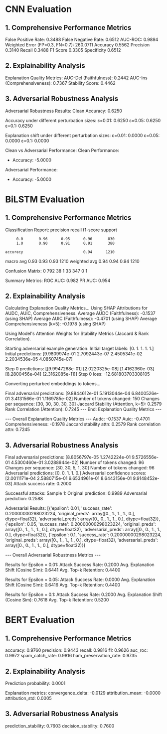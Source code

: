 # CNN Evaluation
## 1. Comprehensive Performance Metrics
False Positive Rate: 0.3488
False Negative Rate: 0.6512
AUC-ROC: 0.9894
Weighted Error (FP=0.3, FN=0.7): 260.0711
Accuracy 0.5562
Precision 0.3140
Recall 0.3488
F1 Score 0.3305
Specificity 0.6512

## 2. Explainability Analysis
Explanation Quality Metrics:
AUC-Del (Faithfulness): 0.2442
AUC-Ins (Comprehensiveness): 0.7367
Stability Score: 0.4462

## 3. Adversarial Robustness Analysis
Adversarial Robustness Results:
Clean Accuracy: 0.6250

Accuracy under different perturbation sizes:
ε=0.01: 0.6250
ε=0.05: 0.6250
ε=0.1: 0.6250

Explanation shift under different perturbation sizes:
ε=0.01: 0.0000
ε=0.05: 0.0000
ε=0.1: 0.0000

Clean vs Adversarial Performance:
Clean Performance:
- Accuracy: -5.0000

Adversarial Performance:
- Accuracy: -5.0000


# BiLSTM Evaluation
## 1. Comprehensive Performance Metrics

Classification Report:
              precision    recall  f1-score   support

         0.0       0.96      0.95      0.96       830
         1.0       0.90      0.91      0.91       380

    accuracy                           0.94      1210
   macro avg       0.93      0.93      0.93      1210
weighted avg       0.94      0.94      0.94      1210

Confusion Matrix:
0    792      38
1     33     347
      0       1

Summary Metrics:
ROC AUC: 0.982
PR AUC: 0.954

## 2. Explainability Analysis
Calculating Explanation Quality Metrics...
Using SHAP Attributions for AUDC, AUIC, Comprehensiveness.
  Average AUDC (Faithfulness): -0.1537 (using SHAP)
  Average AUIC (Faithfulness): -0.4701 (using SHAP)
  Average Comprehensiveness (k=5): -0.1978 (using SHAP)

Using Model's Attention Weights for Stability Metrics (Jaccard & Rank Correlation).

Starting adversarial example generation:
Initial target labels: [0. 1. 1. 1. 1.]
Initial predictions: [9.9809974e-01 2.7092443e-07 2.4505341e-02 2.2034536e-05 4.0850745e-07]

Step 0 predictions: [[9.9947268e-01]
 [2.0220325e-08]
 [1.4162360e-03]
 [8.2800456e-04]
 [2.3162085e-11]]
Step 0 loss: -12.681803703308105

Converting perturbed embeddings to tokens...

Final adversarial predictions: [9.8844612e-01 5.1913044e-04 6.8400526e-01 3.4131566e-01 1.1169785e-02]
Number of tokens changed: 150
Changes per sequence: [30, 30, 30, 30, 30]
  Jaccard Stability (Attention, k=5): 0.2579
  Rank Correlation (Attention): 0.7245
--- End: Explanation Quality Metrics ---


--- Overall Explanation Quality Metrics ---
  Audc: -0.1537
  Auic: -0.4701
  Comprehensiveness: -0.1978
  Jaccard stability attn: 0.2579
  Rank correlation attn: 0.7245

## 3. Adversarial Robustness Analysis

Final adversarial predictions: [8.8056797e-05 1.2742224e-01 9.5726556e-01 4.5300460e-01 3.0288944e-02]
Number of tokens changed: 96
Changes per sequence: [30, 30, 5, 1, 30]
Number of tokens changed: 96
Adversarial predictions: [0. 0. 1. 1. 0.]
Adversarial confidence scores: [2.0011171e-04 2.5880715e-01 9.6534961e-01 8.6443156e-01 9.9148452e-03]
Attack success rate: 0.2000

Successful attacks:
Sample 1:
Original prediction: 0.9989
Adversarial prediction: 0.2588

Adversarial Results:
[{'epsilon': 0.01,
  'success_rate': 0.20000000298023224,
  'original_preds': array([0., 1., 1., 1., 0.], dtype=float32),
  'adversarial_preds': array([0., 0., 1., 1., 0.], dtype=float32)},
 {'epsilon': 0.05,
  'success_rate': 0.20000000298023224,
  'original_preds': array([0., 1., 1., 1., 0.], dtype=float32),
  'adversarial_preds': array([0., 0., 1., 1., 0.], dtype=float32)},
 {'epsilon': 0.1,
  'success_rate': 0.20000000298023224,
  'original_preds': array([0., 1., 1., 1., 0.], dtype=float32),
  'adversarial_preds': array([0., 0., 1., 1., 0.], dtype=float32)}]

--- Overall Adversarial Robustness Metrics ---

  Results for Epsilon = 0.01:
    Attack Success Rate: 0.2000
    Avg. Explanation Shift (Cosine Sim): 0.6441
    Avg. Top-k Retention: 0.4400

  Results for Epsilon = 0.05:
    Attack Success Rate: 0.0000
    Avg. Explanation Shift (Cosine Sim): 0.6416
    Avg. Top-k Retention: 0.4400

  Results for Epsilon = 0.1:
    Attack Success Rate: 0.2000
    Avg. Explanation Shift (Cosine Sim): 0.7618
    Avg. Top-k Retention: 0.5200


# BERT Evaluation
## 1. Comprehensive Performance Metrics
accuracy: 0.9760
precision: 0.9443
recall: 0.9816
f1: 0.9626
auc_roc: 0.9972
spam_catch_rate: 0.9816
ham_preservation_rate: 0.9735

## 2. Explainability Analysis
Prediction probability: 0.0001

Explanation metrics:
convergence_delta: -0.0129
attribution_mean: -0.0000
attribution_std: 0.0005

## 3. Adversarial Robustness Analysis
prediction_stability: 0.7603
decision_stability: 0.7600